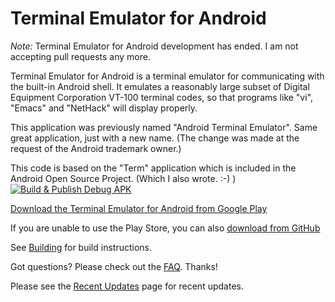 # Terminal Emulator for Android

*Note:* Terminal Emulator for Android development has ended. I am not
accepting pull requests any more.

Terminal Emulator for Android is a terminal emulator for communicating with the
built-in Android shell. It emulates a reasonably large subset of Digital
Equipment Corporation VT-100 terminal codes, so that programs like "vi", "Emacs"
and "NetHack" will display properly.

This application was previously named "Android Terminal Emulator". Same great
application, just with a new name. (The change was made at the request of the
Android trademark owner.)

This code is based on the "Term" application which is included in the Android
Open Source Project. (Which I also wrote. :-) )
[![Build & Publish Debug APK](https://github.com/zhangfuwen/Android-Terminal-Emulator/actions/workflows/android.yml/badge.svg)](https://github.com/zhangfuwen/Android-Terminal-Emulator/actions/workflows/android.yml)

[Download the Terminal Emulator for Android from Google Play](https://play.google.com/store/apps/details?id=jackpal.androidterm)

If you are unable to use the Play Store, you can also
[download from GitHub](https://jackpal.github.io/Android-Terminal-Emulator/)

See [Building](docs/Building.md) for build instructions.

Got questions? Please check out the
[FAQ](http://github.com/jackpal/Android-Terminal-Emulator/wiki/Frequently-Asked-Questions). Thanks!

Please see the
[Recent Updates](http://github.com/jackpal/Android-Terminal-Emulator/wiki/Recent-Updates)
page for recent updates.
